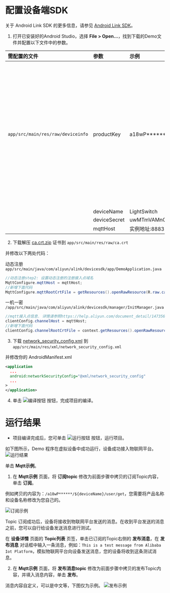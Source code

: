 # 配置设备端SDK

关于 Android Link SDK 的更多信息，请参见 [Android Link SDK](https://help.aliyun.com/zh/iot/developer-reference/environment-requirements-and-configuration#concept-2050438)。

1. 打开已安装好的Android Studio，选择 **File > Open...**，找到下载的Demo文件并配置以下文件中的参数。

| 需配置的文件 | 参数 | 示例 | 说明 |
| :--- | :--- | :--- | :--- |
| `app/src/main/res/raw/deviceinfo` | productKey | a18wP****** | 设备认证信息。请将文件中的设备认证信息修改为您保存至本地的设备证书信息。 |
| | deviceName | LightSwitch | |
| | deviceSecret | uwMTmVAMnGGHaAkqmeDY6cHxxB****** | |
| | mqttHost | 实例地址:8883 | |

2. 下载解压 [ca.crt.zip](https://www.yuque.com/attachments/yuque/0/2025/zip/152427/1745920452446-1276d5e1-8bfd-4e14-b18a-8ca2ff1fc6e8.zip) 证书到 `app/src/main/res/raw/ca.crt`

并修改以下两处代码：

动态注册 `app/src/main/java/com/aliyun/alink/devicesdk/app/DemoApplication.java`

```java
//动态注册step2: 设置动态注册的注册接入点域名
MqttConfigure.mqttHost = mqttHost;
//新增下面代码
MqttConfigure.mqttRootCrtFile = getResources().openRawResource(R.raw.ca);
```

一机一密 `/app/src/main/java/com/aliyun/alink/devicesdk/manager/InitManager.java`

```java
//mqtt接入点信息. 详情请参照https://help.aliyun.com/document_detail/147356.htm
clientConfig.channelHost = mqttHost;
//新增下面代码
clientConfig.channelRootCrtFile = context.getResources().openRawResource(R.raw.ca);
```

3. 下载 [network_security_config.xml](https://www.yuque.com/attachments/yuque/0/2025/xml/152427/1745978758359-20d21041-37ed-44ee-9a5c-632cb2d1affa.xml) 到 `app/src/main/res/xml/network_security_config.xml`

并修改你的 AndroidManifest.xml

```xml
<application
  ...
  android:networkSecurityConfig="@xml/network_security_config"
  ...
>
</application>
```

4. 单击 ![编译按钮](https://cdn.nlark.com/yuque/0/2025/gif/152427/1745917320950-90bfa269-f1a0-4303-a992-9f6b1e291cd1.gif) 按钮，完成项目的编译。

# 运行结果

+ 项目编译完成后，您可单击 ![运行按钮](https://cdn.nlark.com/yuque/0/2025/gif/152427/1745917320962-62af7b44-60f6-495a-95d9-1f6b8b67bd78.gif) 按钮，运行项目。

如下图所示，Demo 程序在虚拟设备中成功运行，设备成功接入物联网平台。
![运行结果](https://cdn.nlark.com/yuque/0/2025/gif/152427/1745917321103-5ab43085-0788-44ad-b6f0-66b617e1c622.gif)

单击 **Mqtt示例**。

1. 在 **Mqtt示例** 页面，将 **订阅topic** 修改为前面步骤中拷贝的订阅Topic内容，单击 **订阅**。

例如拷贝的内容为：`/a18wP******/${deviceName}/user/get`，您需要将产品名称和设备名称修改为您自己的。

![订阅示例](https://cdn.nlark.com/yuque/0/2025/png/152427/1745917321269-c933d5d9-2c7f-495a-9ae0-a9c0bd655023.png)

Topic 订阅成功后，设备将接收到物联网平台发送的消息。在收到平台发送的消息之前，您可以自行给设备发送消息进行测试。

在 **设备详情** 页面的 **Topic列表** 页签，单击已订阅的Topic右侧的 **发布消息**，在 **发布消息** 对话框中输入一条消息，例如：`This is a test message from Alibaba Iot Platform`，模拟物联网平台向设备发送消息，您的设备将收到这条测试消息。

2. 在 **Mqtt示例** 页面，将 **发布消息topic** 修改为前面步骤中拷贝的发布Topic内容，并填入消息内容，单击 **发布**。

消息内容自定义，可以是中文等，下图仅为示例。
![发布示例](https://cdn.nlark.com/yuque/0/2025/png/152427/1745920625973-09fcf65a-b4fe-4f71-a248-4f8a1efdb212.png)

